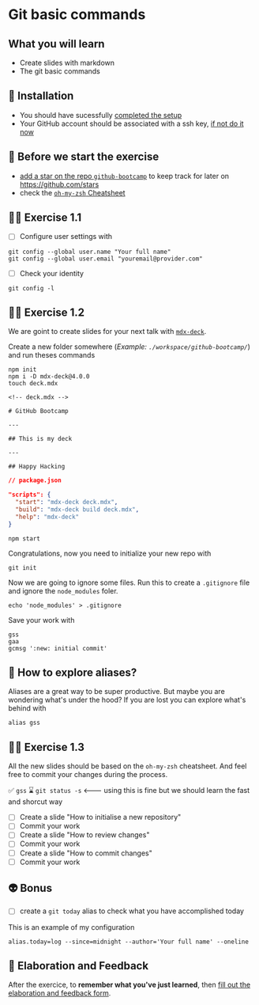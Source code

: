 # Git basic commands

## What you will learn

- Create slides with markdown
- The git basic commands

## 📡 Installation

- You should have sucessfully [completed the setup](../setup/README.md)
- Your GitHub account should be associated with a ssh key, [if not do it now](https://github.com/flexbox/davidl/blob/master/source/dev/git.html.slim)

## 👾 Before we start the exercise

- [add a star on the repo `github-bootcamp`](https://github.com/flexbox/github-bootcamp) to keep track for later on https://github.com/stars
- check the [`oh-my-zsh` Cheatsheet](https://github.com/ohmyzsh/ohmyzsh/wiki/Cheatsheet)

## 👨‍🚀 Exercise 1.1

- [ ] Configure user settings with

```console
git config --global user.name "Your full name"
git config --global user.email "youremail@provider.com"
```
- [ ] Check your identity

```console
git config -l
```

## 👨‍🚀 Exercise 1.2

We are goint to create slides for your next talk with [`mdx-deck`](https://github.com/jxnblk/mdx-deck).

Create a new folder somewhere (_Example: `./workspace/github-bootcamp/`_) and run theses commands

```console
npm init
npm i -D mdx-deck@4.0.0
touch deck.mdx
```

```mdx
<!-- deck.mdx -->

# GitHub Bootcamp

---

## This is my deck

---

## Happy Hacking

```

```json
// package.json

"scripts": {
  "start": "mdx-deck deck.mdx",
  "build": "mdx-deck build deck.mdx",
  "help": "mdx-deck"
}
```

```console
npm start
```

Congratulations, now you need to initialize your new repo with

```console
git init
```

Now we are going to ignore some files. Run this to create a `.gitignore` file and ignore the `node_modules` foler.

```console
echo 'node_modules' > .gitignore
```

Save your work with

```console
gss
gaa
gcmsg ':new: initial commit'
```

## 📡 How to explore aliases?

Aliases are a great way to be super productive. But maybe you are wondering what's under the hood? If you are lost you can explore what's behind with

```console
alias gss
```

## 👨‍🚀 Exercise 1.3

All the new slides should be based on the `oh-my-zsh` cheatsheet. And feel free to commit your changes during the process.

✅ `gss`
⌛ `git status -s`  <--- using this is fine but we should learn the fast and shorcut way

- [ ] Create a slide "How to initialise a new repository"
- [ ] Commit your work
- [ ] Create a slide "How to review changes"
- [ ] Commit your work
- [ ] Create a slide "How to commit changes"
- [ ] Commit your work

## 👽 Bonus

- [ ] create a `git today` alias to check what you have accomplished today

This is an example of my configuration

```console
alias.today=log --since=midnight --author='Your full name' --oneline
```

## 🏅 Elaboration and Feedback

After the exercice, to __remember what you've just learned__, then [fill out the elaboration and feedback form](https://airtable.com/shrBuZqOJL5UeLLF1?prefill_Name=GitHub%20101&prefill_Exercice=01).

